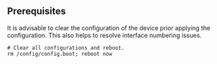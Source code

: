 ## Prerequisites

It is advisable to clear the configuration of the device prior applying the configuration. This also helps to resolve interface numbering issues.

    # Clear all configurations and reboot.
    rm /config/config.boot; reboot now
